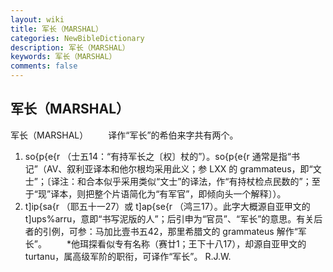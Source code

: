 ```yaml
---
layout: wiki
title: 军长（MARSHAL）
categories: NewBibleDictionary
description: 军长（MARSHAL）
keywords: 军长（MARSHAL）
comments: false
---
```


## 军长（MARSHAL）



军长（MARSHAL）
　　译作“军长”的希伯来字共有两个。
1. so{p{e{r （士五14：“有持军长之〔权〕杖的”）。so{p{e{r 通常是指“书记”（AV、叙利亚译本和他尔根均采用此义；参 LXX 的 grammateus，即“文士”；〔译注：和合本似乎采用类似“文士”的译法，作“有持杖检点民数的”；至于“现”译本，则把整个片语简化为“有军官”，即倾向头一个解释〕）。
2. t]ip{sa{r （耶五十一27）或 t]ap{se{r （鸿三17）。此字大概源自亚甲文的 t]ups%arru，意即“书写泥版的人”；后引申为“官员”、“军长”的意思。有关后者的引例，可参：马加比壹书五42，那里希腊文的 grammateus 解作“军长”。
　　*他珥探看似专有名称（赛廿1；王下十八17），却源自亚甲文的 turtanu，属高级军阶的职衔，可译作“军长”。
R.J.W.




